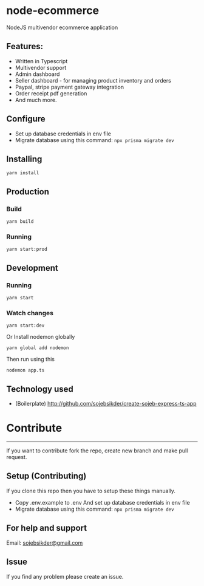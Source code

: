 # node-ecommerce

NodeJS multivendor ecommerce application

## Features:

- Written in Typescript
- Multivendor support
- Admin dashboard
- Seller dashboard - for managing product inventory and orders
- Paypal, stripe payment gateway integration
- Order receipt pdf generation
- And much more.

## Configure

- Set up database credentials in env file
- Migrate database using this command:
  `npx prisma migrate dev`

## Installing

```
yarn install
```

## Production

### Build

```
yarn build
```

### Running

```
yarn start:prod
```

## Development

### Running

```
yarn start
```

### Watch changes

```
yarn start:dev
```

Or Install nodemon globally

```
yarn global add nodemon
```

Then run using this

```
nodemon app.ts
```

## Technology used

- (Boilerplate) http://github.com/sojebsikder/create-sojeb-express-ts-app

# Contribute

---

If you want to contribute fork the repo, create new branch and make pull request.

## Setup (Contributing)

If you clone this repo then you have to setup these things manually.

- Copy .env.example to .env And set up database credentials in env file
- Migrate database using this command:
  `npx prisma migrate dev`

## For help and support

Email: sojebsikder@gmail.com

## Issue

If you find any problem please create an issue.
